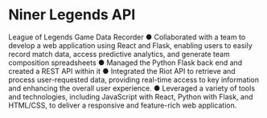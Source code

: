 # Niner Legends API

League of Legends Game Data Recorder 
● Collaborated with a team to develop a web application using React and Flask, enabling users to easily record match 
data, access predictive analytics, and generate team composition spreadsheets 
● Managed the Python Flask back end and created a REST API within it 
● Integrated the Riot API to retrieve and process user-requested data, providing real-time access to key information and 
enhancing the overall user experience. 
● Leveraged a variety of tools and technologies, including JavaScript with React, Python with Flask, and HTML/CSS, to 
deliver a responsive and feature-rich web application. 
